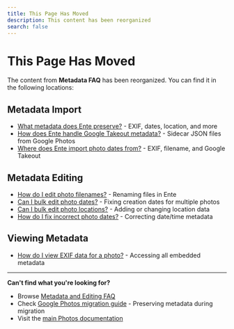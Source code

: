 ```yaml
---
title: This Page Has Moved
description: This content has been reorganized
search: false
---
```


# This Page Has Moved

The content from **Metadata FAQ** has been reorganized. You can find it in the following locations:

## Metadata Import

- [What metadata does Ente preserve?](/photos/faq/metadata-and-editing) - EXIF, dates, location, and more
- [How does Ente handle Google Takeout metadata?](/photos/faq/metadata-and-editing) - Sidecar JSON files from Google Photos
- [Where does Ente import photo dates from?](/photos/faq/metadata-and-editing) - EXIF, filename, and Google Takeout

## Metadata Editing

- [How do I edit photo filenames?](/photos/faq/metadata-and-editing) - Renaming files in Ente
- [Can I bulk edit photo dates?](/photos/faq/metadata-and-editing) - Fixing creation dates for multiple photos
- [Can I bulk edit photo locations?](/photos/faq/metadata-and-editing) - Adding or changing location data
- [How do I fix incorrect photo dates?](/photos/faq/metadata-and-editing) - Correcting date/time metadata

## Viewing Metadata

- [How do I view EXIF data for a photo?](/photos/faq/metadata-and-editing) - Accessing all embedded metadata

---

**Can't find what you're looking for?**

- Browse [Metadata and Editing FAQ](/photos/faq/metadata-and-editing)
- Check [Google Photos migration guide](/photos/migration/from-google-photos/) - Preserving metadata during migration
- Visit the [main Photos documentation](/photos/)
